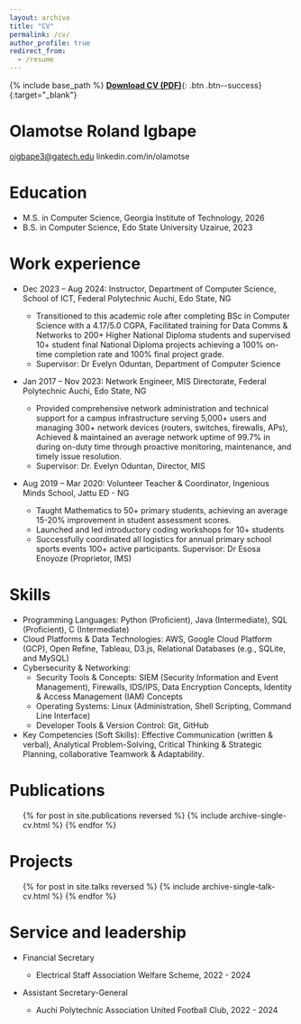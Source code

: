 ```yaml
---
layout: archive
title: "CV"
permalink: /cv/
author_profile: true
redirect_from:
  - /resume
---
```


{% include base_path %}
[**Download CV (PDF)**](/files/Igbape.pdf){: .btn .btn--success}{:target="_blank"}
 
 Olamotse Roland Igbape
 =====
 oigbape3@gatech.edu
linkedin.com/in/olamotse  

Education
======
* M.S. in Computer Science, Georgia Institute of Technology, 2026 
* B.S. in Computer Science, Edo State University Uzairue, 2023

Work experience
======
* Dec 2023 – Aug 2024: Instructor, Department of Computer Science, School of ICT, Federal Polytechnic Auchi, Edo State, NG
  * Transitioned to this academic role after completing BSc in Computer Science with a 4.17/5.0 CGPA, Facilitated training for Data Comms & Networks to 200+ Higher National Diploma students and supervised 10+ student final National Diploma projects achieving a 100% on-time completion rate and 100% final project grade.
  * Supervisor: Dr Evelyn Oduntan, Department of Computer Science
 
* Jan 2017 – Nov 2023: Network Engineer, MIS Directorate, Federal Polytechnic Auchi, Edo State, NG
  *  Provided comprehensive network administration and technical support for a campus infrastructure serving 5,000+ users and managing 300+ network devices (routers, switches, firewalls, APs), Achieved & maintained an average network uptime of 99.7% in during on-duty time through proactive monitoring, maintenance, and timely issue resolution.
  *  Supervisor: Dr. Evelyn Oduntan, Director, MIS  
    
*  Aug 2019 – Mar 2020: Volunteer Teacher & Coordinator, Ingenious Minds School, Jattu ED - NG
   *  Taught Mathematics to 50+ primary students, achieving an average 15-20% improvement in student assessment scores.
   *  Launched and led introductory coding workshops for 10+ students
   *  Successfully coordinated all logistics for annual primary school sports events 100+ active participants.
Supervisor: Dr Esosa Enoyoze (Proprietor, IMS)
  
Skills
======
* Programming Languages: Python (Proficient), Java (Intermediate), SQL (Proficient), C (Intermediate)
* Cloud Platforms & Data Technologies: AWS, Google Cloud Platform (GCP), Open Refine, Tableau, D3.js, Relational Databases (e.g., SQLite, and MySQL)
* Cybersecurity & Networking: 
  *  Security Tools & Concepts: SIEM (Security Information and Event Management), Firewalls, IDS/IPS, Data Encryption Concepts, Identity & Access Management (IAM) Concepts
  *  Operating Systems: Linux (Administration, Shell Scripting, Command Line Interface)
  *  Developer Tools & Version Control: Git, GitHub
*  Key Competencies (Soft Skills): Effective Communication (written & verbal), Analytical Problem-Solving, Critical Thinking & Strategic Planning, collaborative Teamwork & Adaptability.

Publications
======
  <ul>{% for post in site.publications reversed %}
    {% include archive-single-cv.html %}
  {% endfor %}</ul>
  
Projects
======
  <ul>{% for post in site.talks reversed %}
    {% include archive-single-talk-cv.html  %}
  {% endfor %}</ul>
  
  
Service and leadership
======

* Financial Secretary
  *  Electrical Staff Association Welfare Scheme, 2022 - 2024

* Assistant Secretary-General
  *  Auchi Polytechnic Association United Football Club, 2022 - 2024
